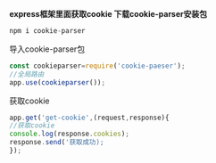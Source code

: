 **express框架里面获取cookie
下载cookie-parser安装包**
```javascript
npm i cookie-parser
```
导入cookie-parser包
```javascript
const cookieparser=require('cookie-paeser');
//全局路由
app.use(cookieparser());
```
获取cookie
```javascript
app.get('get-cookie',(request,response){
//获取cookie
console.log(response.cookies);
response.send('获取成功);
});
```
